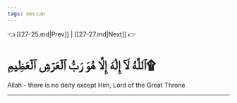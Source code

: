 ```yaml
---
tags: meccan
---
```


👈 [[27-25.md|Prev]] | [[27-27.md|Next]] 👉

# ٱللَّهُ لَآ إِلَٰهَ إِلَّا هُوَ رَبُّ ٱلۡعَرۡشِ ٱلۡعَظِيمِ۩

Allah - there is no deity except Him, Lord of the Great Throne

---

